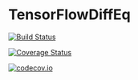 # TensorFlowDiffEq

[![Build Status](https://travis-ci.org/ChrisRackauckas/TensorFlowDiffEq.jl.svg?branch=master)](https://travis-ci.org/ChrisRackauckas/TensorFlowDiffEq.jl)

[![Coverage Status](https://coveralls.io/repos/ChrisRackauckas/TensorFlowDiffEq.jl/badge.svg?branch=master&service=github)](https://coveralls.io/github/ChrisRackauckas/TensorFlowDiffEq.jl?branch=master)

[![codecov.io](http://codecov.io/github/ChrisRackauckas/TensorFlowDiffEq.jl/coverage.svg?branch=master)](http://codecov.io/github/ChrisRackauckas/TensorFlowDiffEq.jl?branch=master)
